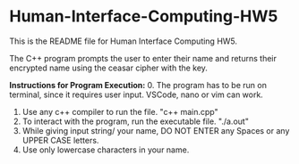 # Human-Interface-Computing-HW5
This is the README file for Human Interface Computing HW5.

The C++ program prompts the user to enter their name and returns 
their encrypted name using the ceasar cipher with the key.

**Instructions for Program Execution:**
0. The program has to be run on terminal, since it requires user input. VSCode, nano or vim can work.
1. Use any c++ compiler to run the file. 
   "c++ main.cpp"
2. To interact with the program, run the executable file.
   "./a.out"
3. While giving input string/ your name, DO NOT ENTER any Spaces or any UPPER CASE letters.
4. Use only lowercase characters in your name.

